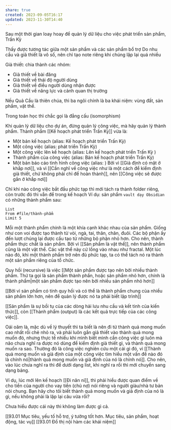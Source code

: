 ```yaml
---
share: true
created: 2023-09-05T16:17
updated: 2023-11-30T14:40
---
```

Sau một thời gian loay hoay để quản lý dữ liệu cho việc phát triển sản phẩm, Trấn Kỳ


Thấy được tương tác giữa một sản phẩm và các sản phẩm bổ trợ
Do nhu cầu và giả thiết là vô số, nên chỉ tạo note riêng khi chúng lặp lại quá nhiều

Giả thiết: chia thành các nhóm:
- Giả thiết về bài đăng
- Giả thiết về thái độ người dùng
- Giả thiết về điều người dùng nhận được
- Giả thiết về năng lực và cảnh quan thị trường


Nếu Quả Cầu là thiên chúa, thì ba ngôi chính là ba khái niệm: vùng đất, sản phẩm, vật thể. 

Trong toán học thì chắc gọi là đẳng cấu (isomorphism)

Khi quản lý dữ liệu cho dự án, đừng quản lý công việc, mà hãy quản lý thành phẩm.
Thành phẩm [[Kế hoạch phát triển Trấn Kỳ]] vừa là:
  - Một bản kế hoạch (alias: Kế hoạch phát triển Trấn Kỳ) 
  - Một công việc (alias: phát triển Trấn Kỳ) 
  - Một công việc lên kế hoạch (alias: Lên kế hoạch phát triển Trấn Kỳ ) 
  - Thành phẩm của công việc (alias: Bản kế hoạch phát triển Trấn Kỳ) 
  - Một bản báo cáo tình hình công việc (alias: ) 
Bởi vì [[Giả định có mặt ở khắp nơi]], và vì [[Cần nghĩ về công việc như là một cách để kiểm định giả thiết, chứ không phải chỉ để hoàn thành]], nên [[Công việc sẽ được gắn ở khắp nơi]] 

Chỉ khi nào công việc bắt đầu phức tạp thì mới tách ra thành folder riêng, còn trước đó thì vẫn để trong kế hoạch
Ví dụ: sản phẩm `vault dạy Obsidian` có những thành phẩm sau:
```dataview 
List
From #file/thành-phẩm 
Limit 5
```

Mỗi một thành phẩm chính là một khía cạnh khác nhau của sản phẩm. Giống như con voi được tạo thành từ vòi, ngà, tai, thân, chân, đuôi. Các bộ phận ấy đến lượt chúng lại được cấu tạo từ những bộ phận nhỏ hơn. Cho nên, thành phẩm thực chất là sản phẩm. Bởi vì [[Sản phẩm là vật thể]], nên thành phẩm cũng là một vật thể. Các vật thể này cứ lồng vào nhau như fractal. Một lúc nào đó, khi một thành phẩm trở nên đủ phức tạp, ta có thể tách nó ra thành một sản phẩm riêng của tổ chức.

Quy hồi (recursive) là việc [[Một sản phẩm được tạo nên bởi nhiều thành phẩm. Thứ ta gọi là sản phẩm thành phần, hoặc sản phẩm nhỏ hơn, chính là thành phẩm|một sản phẩm được tạo nên bởi nhiều sản phẩm nhỏ hơn]]

[[Bởi vì sản phẩm có tính quy hồi và có thể là thành phẩm chung của nhiều sản phẩm lớn hơn, nên để quản lý được nó ta phải biết lập trình]]

[[Sản phẩm là sự bồi tụ của các dòng hải lưu nhu cầu và kết tinh của kiến thức]], còn [[Thành phẩm (output) là các kết quả trực tiếp của các công việc]]. 

Oái oăm là, mặc dù về lý thuyết thì ta biết là nên đi từ thành quả mong muốn cao nhất rồi chẻ nhỏ ra, và phải luôn gắn giả thiết vào thành quả mong muốn đó, nhưng thực tế nhiều khi mình biết mình cần công việc gì luôn mà não chưa nghĩ ra được nó dùng để kiểm định giả thiết gì, và thành quả mong muốn ra sao. Thường đó là công việc nghiên cứu một cái gì đó, vì [[Thành quả mong muốn và giả định của một công việc tìm hiểu một vấn đề nào đó là chính nó|thành quả mong muốn và giả định của nó là chính nó]]. Cho nên, vào lúc chưa nghĩ ra thì để dưới dạng list, khi nghĩ ra rồi thì mới chuyển sang dạng bảng.

Ví dụ, lúc mới lên kế hoạch [[Đi năn nỉ]], thì phải hiểu được quan điểm về cho tiền của người cho vay tiền (chủ nợ) nói riêng và người giàu/nhà tư bản nói chung. Bạn hãy cho tôi biết thành quả mong muốn và giả định của nó là gì, nếu không phải là lặp lại câu vừa rồi?

Chưa hiểu được cái này thì không làm được gì cả.


[[93.01 Mục tiêu, yếu tố hỗ trợ, ý tưởng tốt hơn. Mục tiêu, sản phẩm, hoạt động, tác vụ]] [[93.01 Đồ thị nội hàm các khái niệm]]